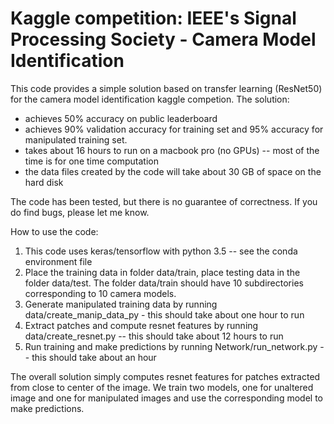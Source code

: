 # Kaggle competition: IEEE's Signal Processing Society - Camera Model Identification

This code provides a simple solution based on transfer learning (ResNet50) for the camera model identification kaggle competion. The solution:
* achieves 50% accuracy on public leaderboard
* achieves 90% validation accuracy for training set and 95% accuracy for manipulated training set.
* takes about 16 hours to run on a macbook pro (no GPUs) -- most of the time is for one time computation
* the data files created by the code will take about 30 GB of space on the hard disk

The code has been tested, but there is no guarantee of correctness. If you do find bugs, please let me know.

How to use the code:
1. This code uses keras/tensorflow with python 3.5 -- see the conda environment file
2. Place the training data in folder data/train, place testing data in the folder data/test. The folder data/train should have 10 subdirectories corresponding to 10 camera models.
3. Generate manipulated training data by running data/create_manip_data_py - this should take about one hour to run
4. Extract patches and compute resnet features by running data/create_resnet.py -- this should take about 12 hours to run 
5. Run training and make predictions by running Network/run_network.py -- this should take about an hour


The overall solution simply computes resnet features for patches extracted from close to center of the image. We train two models, one for unaltered image and one for manipulated images and use the corresponding model to make predictions.

